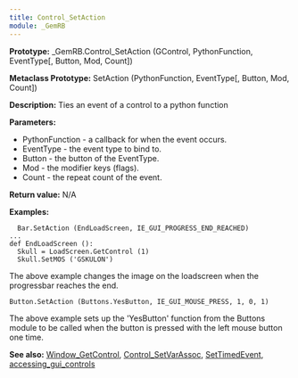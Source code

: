 ```yaml
---
title: Control_SetAction
module: _GemRB
---
```


**Prototype:** _GemRB.Control_SetAction (GControl, PythonFunction, EventType[, Button, Mod, Count])

**Metaclass Prototype:** SetAction (PythonFunction, EventType[, Button, Mod, Count])

**Description:** Ties an event of a control to a python function

**Parameters:** 
  * PythonFunction - a callback for when the event occurs.
  * EventType - the event type to bind to.
  * Button - the button of the EventType.
  * Mod - the modifier keys (flags).
  * Count - the repeat count of the event.

**Return value:** N/A

**Examples:**

      Bar.SetAction (EndLoadScreen, IE_GUI_PROGRESS_END_REACHED)
    ...
    def EndLoadScreen ():
      Skull = LoadScreen.GetControl (1)
      Skull.SetMOS ('GSKULON')
The above example changes the image on the loadscreen when the progressbar reaches the end.

    Button.SetAction (Buttons.YesButton, IE_GUI_MOUSE_PRESS, 1, 0, 1)
The above example sets up the 'YesButton' function from the Buttons module to be called when the button is pressed with the left mouse button one time.

**See also:** [Window_GetControl](Window_GetControl.md), [Control_SetVarAssoc](Control_SetVarAssoc.md), [SetTimedEvent](SetTimedEvent.md), [accessing_gui_controls](accessing_gui_controls.md)
